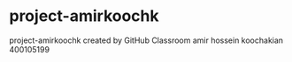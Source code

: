 # project-amirkoochk
project-amirkoochk created by GitHub Classroom
amir hossein koochakian 
400105199
